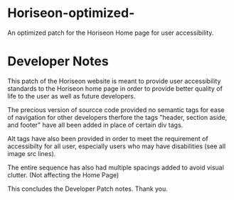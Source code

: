 # Horiseon-optimized-
An optimized patch for the Horiseon Home page for user accessibility.

# Developer Notes

This patch of the Horiseon website is meant to provide user accessibility standards to the Horiseon home page in order to provide better quality of life to the user as well as future developers.

The precious version of sourcce code provided no semantic tags for ease of navigation for other developers therfore the tags "header, section aside, and footer" have all been added in place of certain div tags.

Alt tags have also been provided in order to meet the requirement of accessibilty for all user, especially users who may have disabilities (see all image src lines).

The entire sequence has also had multiple spacings added to avoid visual clutter. (Not affecting the Home Page)

This concludes the Developer Patch notes. Thank you.